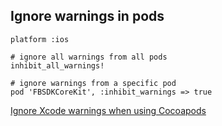 ## Ignore warnings in pods

```
platform :ios

# ignore all warnings from all pods
inhibit_all_warnings!

# ignore warnings from a specific pod
pod 'FBSDKCoreKit', :inhibit_warnings => true
```

[Ignore Xcode warnings when using Cocoapods](https://stackoverflow.com/questions/13208202/ignore-xcode-warnings-when-using-cocoapods)
